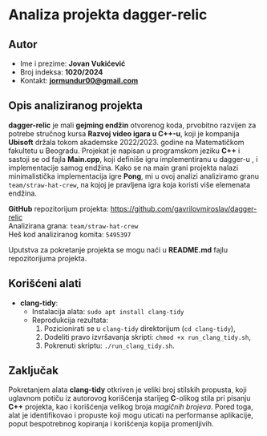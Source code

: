 # Analiza projekta dagger-relic

## Autor
- Ime i prezime: **Jovan Vukićević**
- Broj indeksa: **1020/2024**
- Kontakt: **jormundur00@gmail.com**

## Opis analiziranog projekta
**dagger-relic** je mali **gejming endžin** otvorenog koda, prvobitno razvijen za potrebe stručnog kursa **Razvoj video igara u C++-u**, koji je kompanija **Ubisoft** držala tokom akademske 2022/2023. godine na Matematičkom fakultetu u Beogradu. Projekat je napisan u programskom jeziku **C++** i sastoji se od fajla **Main.cpp**, koji definiše igru implementiranu u dagger-u , i implementacije samog endžina. Kako se na main grani projekta nalazi minimalistička implementacija igre **Pong**, mi u ovoj analizi analiziramo granu `team/straw-hat-crew`, na kojoj je pravljena igra koja koristi više elemenata endžina.

**GitHub** repozitorijum projekta: https://github.com/gavrilovmiroslav/dagger-relic </br>
Analizirana grana: `team/straw-hat-crew` </br>
Heš kod analiziranog komita: `5495397`

Uputstva za pokretanje projekta se mogu naći u **README.md** fajlu repozitorijuma projekta.

## Korišćeni alati
- **clang-tidy**:
    - Instalacija alata: `sudo apt install clang-tidy`
    - Reprodukcija rezultata:
        1. Pozicionirati se u `clang-tidy` direktorijum (`cd clang-tidy`),
        2. Dodeliti pravo izvršavanja skripti: `chmod +x run_clang_tidy.sh`,
        3. Pokrenuti skriptu: `./run_clang_tidy.sh`.

## Zaključak

Pokretanjem alata **clang-tidy** otkriven je veliki broj stilskih propusta, koji uglavnom potiču iz autorovog korišćenja starijeg **C**-olikog stila pri pisanju **C++** projekta, kao i korišćenja velikog broja *magičnih brojeva*. Pored toga, alat je identifikovao i propuste koji mogu uticati na performanse aplikacije, poput bespotrebnog kopiranja i korišćenja kopija promenljivih.

